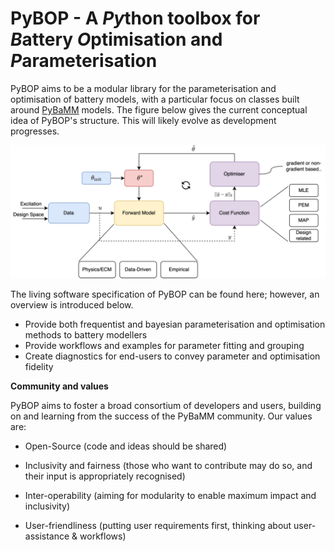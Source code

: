 # PyBOP - A *Py*thon toolbox for *B*attery *O*ptimisation and *P*arameterisation

PyBOP aims to be a modular library for the parameterisation and optimisation of battery models, with a particular focus on classes built around [PyBaMM](https://github.com/pybamm-team/PyBaMM) models. The figure below gives the current conceptual idea of PyBOP's structure. This will likely evolve as development progresses.

<p align="center">
    <img src="assets/PyBOP_Arch.svg" alt="Data flows from battery cycling machines to Galv Harvesters, then to the     Galv server and REST API. Metadata can be updated and data read using the web client, and data can be downloaded by the Python client." width="600" />
</p>

The living software specification of PyBOP can be found here; however, an overview is introduced below.

- Provide both frequentist and bayesian parameterisation and optimisation methods to battery modellers
- Provide workflows and examples for parameter fitting and grouping
- Create diagnostics for end-users to convey parameter and optimisation fidelity

**Community and values**

PyBOP aims to foster a broad consortium of developers and users, building on and
learning from the success of the PyBaMM community. Our values are:

-   Open-Source (code and ideas should be shared)

-   Inclusivity and fairness (those who want to contribute may do so,
    and their input is appropriately recognised)

-   Inter-operability (aiming for modularity to enable maximum impact
    and inclusivity)

-   User-friendliness (putting user requirements first, thinking about user- assistance & workflows)